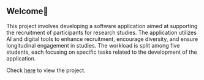 ## Welcome👋
This project involves developing a software application aimed at supporting the recruitment of participants for research studies. The application utilizes AI and digital tools to enhance recruitment, encourage diversity, and ensure longitudinal engagement in studies. The workload is split among five students, each focusing on specific tasks related to the development of the application.

Check [here](/MediMatch) to view the project.



